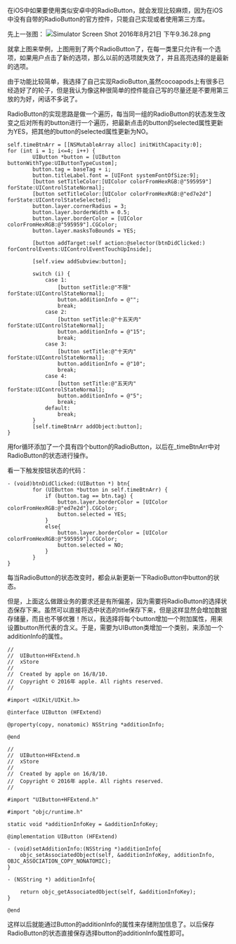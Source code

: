在iOS中如果要使用类似安卓中的RadioButton，就会发现比较麻烦，因为在iOS中没有自带的RadioButton的官方控件，只能自己实现或者使用第三方库。

先上一张图：
![Simulator Screen Shot 2016年8月21日 下午9.36.28.png](http://upload-images.jianshu.io/upload_images/2312315-360cf22a95651202.png?imageMogr2/auto-orient/strip%7CimageView2/2/w/1240)

就拿上图来举例，上图用到了两个RadioButton了，在每一类里只允许有一个选项，如果用户点击了新的选项，那么以前的选项就失效了，并且高亮选择的是最新的选项。

由于功能比较简单，我选择了自己实现RadioButton,虽然cocoapods上有很多已经造好了的轮子，但是我认为像这种很简单的控件能自己写的尽量还是不要用第三放的为好，闲话不多说了。

RadioButton的实现思路是做一个遍历，每当同一组的RadioButton的状态发生改变之后对所有的button进行一个遍历，把最新点击的button的selected属性更新为YES，把其他的button的selected属性更新为NO。

````
self.timeBtnArr = [[NSMutableArray alloc] initWithCapacity:0];
for (int i = 1; i<=4; i++) {
        UIButton *button = [UIButton buttonWithType:UIButtonTypeCustom];
        button.tag = baseTag + i;
        button.titleLabel.font = [UIFont systemFontOfSize:9];
        [button setTitleColor:[UIColor colorFromHexRGB:@"595959"] forState:UIControlStateNormal];
        [button setTitleColor:[UIColor colorFromHexRGB:@"ed7e2d"] forState:UIControlStateSelected];
        button.layer.cornerRadius = 3;
        button.layer.borderWidth = 0.5;
        button.layer.borderColor = [UIColor colorFromHexRGB:@"595959"].CGColor;
        button.layer.masksToBounds = YES;
        
        [button addTarget:self action:@selector(btnDidClicked:) forControlEvents:UIControlEventTouchUpInside];
        
        [self.view addSubview:button];
        
        switch (i) {
            case 1:
                [button setTitle:@"不限" forState:UIControlStateNormal];
                button.additionInfo = @"";
                break;
            case 2:
                [button setTitle:@"十五天内" forState:UIControlStateNormal];
                button.additionInfo = @"15";
                break;
            case 3:
                [button setTitle:@"十天内" forState:UIControlStateNormal];
                button.additionInfo = @"10";
                break;
            case 4:
                [button setTitle:@"五天内" forState:UIControlStateNormal];
                button.additionInfo = @"5";
                break;
            default:
                break;
        }
        [self.timeBtnArr addObject:button];
}
````
用for循环添加了一个具有四个button的RadioButton，以后在_timeBtnArr中对RadioButton的状态进行操作。

看一下触发按钮状态的代码：
````
- (void)btnDidClicked:(UIButton *) btn{
        for (UIButton *button in self.timeBtnArr) {
            if (button.tag == btn.tag) {
                button.layer.borderColor = [UIColor colorFromHexRGB:@"ed7e2d"].CGColor;
                button.selected = YES;
            }
            else{
                button.layer.borderColor = [UIColor colorFromHexRGB:@"595959"].CGColor;
                button.selected = NO;
            }
        }
}
````
每当RadioButton的状态改变时，都会从新更新一下RadioButton中button的状态。

但是，上面这么做跟业务的要求还是有所偏差，因为需要将RadioButton的选择状态保存下来。虽然可以直接将选中状态的title保存下来，但是这样显然会增加数据存储量，而且也不够优雅！所以，我选择将每个button增加一个附加属性，用来设置button所代表的含义。于是，需要为UIButton类增加一个类别，来添加一个additionInfo的属性。

````
//
//  UIButton+HFExtend.h
//  xStore
//
//  Created by apple on 16/8/10.
//  Copyright © 2016年 apple. All rights reserved.
//

#import <UIKit/UIKit.h>

@interface UIButton (HFExtend)

@property(copy, nonatomic) NSString *additionInfo;

@end
````

````
//
//  UIButton+HFExtend.m
//  xStore
//
//  Created by apple on 16/8/10.
//  Copyright © 2016年 apple. All rights reserved.
//

#import "UIButton+HFExtend.h"

#import "objc/runtime.h"

static void *additionInfoKey = &additionInfoKey;

@implementation UIButton (HFExtend)

- (void)setAdditionInfo:(NSString *)additionInfo{
    objc_setAssociatedObject(self, &additionInfoKey, additionInfo, OBJC_ASSOCIATION_COPY_NONATOMIC);
}

- (NSString *) additionInfo{
 
    return objc_getAssociatedObject(self, &additionInfoKey);
}

@end
````

这样以后就能通过Button的additionInfo的属性来存储附加信息了。以后保存RadioButton的状态直接保存选择button的additionInfo属性即可。